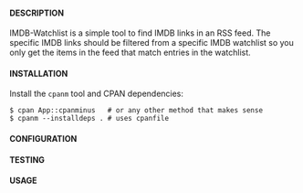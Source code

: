 #### DESCRIPTION

IMDB-Watchlist is a simple tool to find IMDB links in an RSS feed. The specific IMDB links should be filtered from a specific
IMDB watchlist so you only get the items in the feed that match entries in the watchlist.

#### INSTALLATION

Install the `cpanm` tool and CPAN dependencies:

    $ cpan App::cpanminus   # or any other method that makes sense
    $ cpanm --installdeps . # uses cpanfile

#### CONFIGURATION


#### TESTING

#### USAGE

